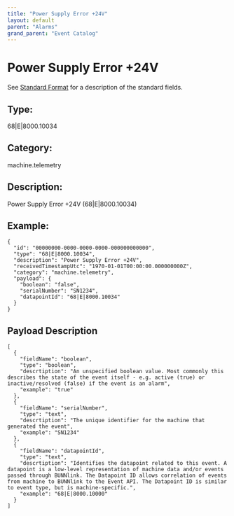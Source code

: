 ```yaml
---
title: "Power Supply Error +24V"
layout: default
parent: "Alarms"
grand_parent: "Event Catalog"
---
```


# Power Supply Error +24V

See [Standard Format](/event-subscriptions/event-format) for a description of the standard fields.

## Type:

68\|E\|8000.10034

## Category:

machine.telemetry

## Description: 

Power Supply Error +24V (68\|E\|8000.10034)

## Example:

```
{
  "id": "00000000-0000-0000-0000-000000000000",
  "type": "68|E|8000.10034",
  "description": "Power Supply Error +24V",
  "receivedTimestampUtc": "1970-01-01T00:00:00.000000000Z",
  "category": "machine.telemetry",
  "payload": {
    "boolean": "false",
    "serialNumber": "SN1234",
    "datapointId": "68|E|8000.10034"
  }
}
```

## Payload Description

```
[
  {
    "fieldName": "boolean",
    "type": "boolean",
    "descrtiption": "An unspecified boolean value. Most commonly this describes the state of the event itself - e.g. active (true) or inactive/resolved (false) if the event is an alarm",
    "example": "true"
  },
  {
    "fieldName": "serialNumber",
    "type": "text",
    "descrtiption": "The unique identifier for the machine that generated the event",
    "example": "SN1234"
  },
  {
    "fieldName": "datapointId",
    "type": "text",
    "descrtiption": "Identifies the datapoint related to this event. A datapoint is a low-level representation of machine data and/or events passed through BUNNlink. The Datapoint ID allows correlation of events from machine to BUNNlink to the Event API. The Datapoint ID is similar to event type, but is machine-specific.",
    "example": "68|E|8000.10000"
  }
]
```

